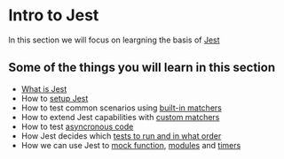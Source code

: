 # Intro to Jest

In this section we will focus on leargning the basis of [Jest](https://jestjs.io/)

## Some of the things you will learn in this section

- [What is Jest](jest-101/what-is-jest.md)
- How to [setup Jest](jest-101/setup.md)
- How to test common scenarios using [built-in matchers](jest-101/built-in-matchers.md)
- How to extend Jest capabilities with [custom matchers](jest-101/custom-matchers.md)
- How to test [asyncronous code](jest-101/testing-async-code.md)
- How Jest decides which [tests to run and in what order](jest-101/jest-lifecycle.md)
- How we can use Jest to [mock function](jest-101/mock-function.md), [modules](jest-101/mock-modules.md) and [timers](jest-101/timers.md)
